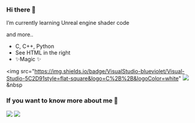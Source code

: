 ### Hi there 👋

<!--
**nabae229/nabae229** is a ✨ _special_ ✨ repository because its `README.md` (this file) appears on your GitHub profile.

Here are some ideas to get you started:

- 🔭 I’m currently working on ...
- 🌱 I’m currently learning ...
- 👯 I’m looking to collaborate on ...
- 🤔 I’m looking for help with ...
- 💬 Ask me about ...
- 📫 How to reach me: ...
- 😄 Pronouns: ...
- ⚡ Fun fact: ...

-->I’m currently learning Unreal engine shader code
and more..
- C, C++, Python
- See HTML in the right
- ✨Magic ✨

<img src="https://img.shields.io/badge/VisualStudio-blueviolet/Visual-Studio-5C2D91style=flat-square&logo=C%2B%2B&logoColor=white"
<img src="https://img.shields.io/badge/언어-색상?style=flat-square&logo=simpleicons에서 로고 이름&logoColor=white"/></a>&nbsp

### If you want to know more about me 💬

<img src="https://img.shields.io/badge/라벨-메세지-색상">
<a href="https:/https://www.artstation.com/?sort_by=trending&dimension=3d/">
<img src="https://img.shields.io/badge/Artstation-13AFF0?style=flat-square&logo=Artstation&logoColor=white"/></a>&nbsp

